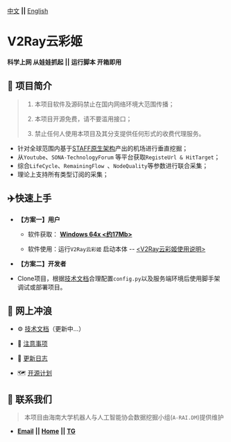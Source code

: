 [中文](https://github.com/QIN2DIM/V2RayCloudSpider) **||** [English](https://github.com/QIN2DIM/V2RayCloudSpider/blob/master/doc/subdirectory/README_us.md)

# V2Ray云彩姬

**科学上网 从娃娃抓起** **||** **运行脚本 开箱即用**

## :carousel_horse: 项目简介

> 1. 本项目软件及源码禁止在国内网络环境大范围传播；
>
> 2. 本项目开源免费，请不要滥用接口；
>
> 3. 禁止任何人使用本项目及其分支提供任何形式的收费代理服务。

- 针对全球范围内基于[STAFF原生架构](https://github.com/Anankke/SSPanel-Uim)产出的机场进行垂直挖掘；
- 从`Youtube`、`SONA-TechnologyForum` 等平台获取`RegisteUrl & HitTarget`；
- 综合`LifeCycle`、`RemainingFlow `、`NodeQuality`等参数进行联合采集；
- 理论上支持所有类型订阅的采集；

##  :airplane:快速上手

- **【方案一】用户**

    - 软件获取： [**Windows 64x <约17Mb>**](https://github.com/QIN2DIM/V2RayCloudSpider/releases/download/v4.5.2/V2RayCloudSpider.win64.zip)

    - 软件使用：运行`V2Ray云彩姬` 启动本体 -- [<V2Ray云彩姬使用说明>](https://github.com/QIN2DIM/V2RayCloudSpider/blob/master/doc/subdirectory/V2Ray%E4%BA%91%E5%BD%A9%E5%A7%AC%E4%BD%BF%E7%94%A8%E8%AF%B4%E6%98%8E.md)

- **【方案二】开发者**
- Clone项目，根据[技术文档](https://github.com/QIN2DIM/V2RayCloudSpider/blob/master/doc/subdirectory/技术文档(demo).md)合理配置`config.py`以及服务端环境后使用脚手架调试或部署项目。


## :ocean: 网上冲浪 

- :gear: [技术文档](https://github.com/QIN2DIM/V2RayCloudSpider/blob/master/doc/subdirectory/技术文档(demo).md)（更新中...）

- :small_red_triangle: [注意事项](https://github.com/QIN2DIM/V2RayCloudSpider/blob/master/doc/subdirectory/注意事项.md)

- :loudspeaker: [更新日志](https://github.com/QIN2DIM/V2RayCloudSpider/blob/master/doc/subdirectory/更新日志.md)
- :world_map: [开源计划](https://github.com/QIN2DIM/V2RayCloudSpider/blob/master/doc/subdirectory/开源计划.md)

## :email: 联系我们

> 本项目由海南大学机器人与人工智能协会数据挖掘小组(`A-RAI.DM`)提供维护

- [**Email**](mailto:RmAlkaid@outlook.com?subject=CampusDailyAutoSign-ISSUE) **||** [**Home**](https://a-rai.github.io/) **||** [**TG**](https://t.me/joinchat/HlB9SQJubb5VmNU5)

